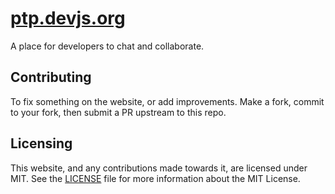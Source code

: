 # [ptp.devjs.org](http://ptp.devjs.org/)
A place for developers to chat and collaborate.

## Contributing
To fix something on the website, or add improvements.  Make a fork, commit to your fork, then submit a PR upstream to this repo.

## Licensing
This website, and any contributions made towards it, are licensed under MIT.  See the [LICENSE](LICENSE) file for more information about the MIT License.
